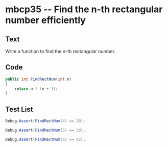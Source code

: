 # mbcp35 -- Find the n-th rectangular number efficiently

## Text

Write a function to find the n-th rectangular number.

## Code

```csharp
public int FindRectNum(int n)  
{  
    return n * (n + 1);  
}
```

## Test List

```csharp
Debug.Assert(FindRectNum(4) == 20);
```

```csharp
Debug.Assert(FindRectNum(5) == 30);
```

```csharp
Debug.Assert(FindRectNum(6) == 42);
```
